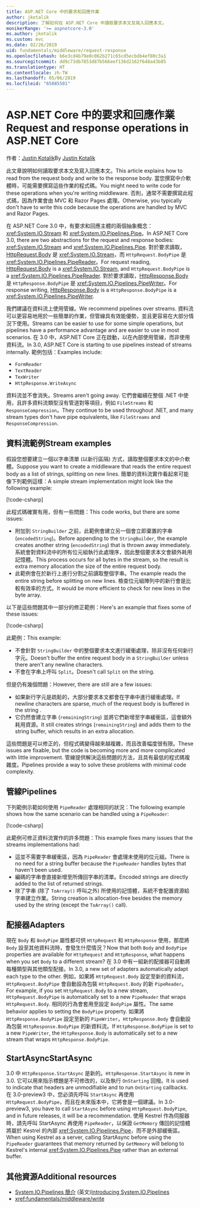```yaml
---
title: ASP.NET Core 中的要求和回應作業
author: jkotalik
description: 了解如何在 ASP.NET Core 中讀取要求本文及寫入回應本文。
monikerRange: '>= aspnetcore-3.0'
ms.author: jkotalik
ms.custom: mvc
ms.date: 02/26/2019
uid: fundamentals/middleware/request-response
ms.openlocfilehash: b6e3cd4b79e0c062b271c65cd5ecbdb4ef80c3a1
ms.sourcegitcommit: dd9c73db7853d87b566eef136d2162f648a43b85
ms.translationtype: HT
ms.contentlocale: zh-TW
ms.lasthandoff: 05/06/2019
ms.locfileid: "65085501"
---
```

# <a name="request-and-response-operations-in-aspnet-core"></a><span data-ttu-id="4e640-103">ASP.NET Core 中的要求和回應作業</span><span class="sxs-lookup"><span data-stu-id="4e640-103">Request and response operations in ASP.NET Core</span></span>

<span data-ttu-id="4e640-104">作者：[Justin Kotalik](https://github.com/jkotalik)</span><span class="sxs-lookup"><span data-stu-id="4e640-104">By [Justin Kotalik](https://github.com/jkotalik)</span></span>

<span data-ttu-id="4e640-105">此文章說明如何讀取要求本文及寫入回應本文。</span><span class="sxs-lookup"><span data-stu-id="4e640-105">This article explains how to read from the request body and write to the response body.</span></span> <span data-ttu-id="4e640-106">當您撰寫中介軟體時，可能需要撰寫這些作業的程式碼。</span><span class="sxs-lookup"><span data-stu-id="4e640-106">You might need to write code for these operations when you're writing middleware.</span></span> <span data-ttu-id="4e640-107">否則，通常不需要撰寫此程式碼，因為作業會由 MVC 和 Razor Pages 處理。</span><span class="sxs-lookup"><span data-stu-id="4e640-107">Otherwise, you typically don't have to write this code because the operations are handled by MVC and Razor Pages.</span></span>

<span data-ttu-id="4e640-108">在 ASP.NET Core 3.0 中，有要求和回應主體的兩個抽象概念：<xref:System.IO.Stream> 和 <xref:System.IO.Pipelines.Pipe>。</span><span class="sxs-lookup"><span data-stu-id="4e640-108">In ASP.NET Core 3.0, there are two abstractions for the request and response bodies: <xref:System.IO.Stream> and <xref:System.IO.Pipelines.Pipe>.</span></span> <span data-ttu-id="4e640-109">對於要求讀取，[HttpRequest.Body](xref:Microsoft.AspNetCore.Http.HttpRequest.Body) 是 <xref:System.IO.Stream>，而 `HttpRequest.BodyPipe` 是 <xref:System.IO.Pipelines.PipeReader>。</span><span class="sxs-lookup"><span data-stu-id="4e640-109">For request reading, [HttpRequest.Body](xref:Microsoft.AspNetCore.Http.HttpRequest.Body) is a <xref:System.IO.Stream>, and `HttpRequest.BodyPipe` is a <xref:System.IO.Pipelines.PipeReader>.</span></span> <span data-ttu-id="4e640-110">對於要求讀取，[HttpResponse.Body](xref:Microsoft.AspNetCore.Http.HttpResponse.Body) 是 `HttpResponse.BodyPipe` 是 <xref:System.IO.Pipelines.PipeWriter>。</span><span class="sxs-lookup"><span data-stu-id="4e640-110">For response writing, [HttpResponse.Body](xref:Microsoft.AspNetCore.Http.HttpResponse.Body) is a `HttpResponse.BodyPipe` is a <xref:System.IO.Pipelines.PipeWriter>.</span></span>

<span data-ttu-id="4e640-111">我們建議在資料流上使用管線。</span><span class="sxs-lookup"><span data-stu-id="4e640-111">We recommend pipelines over streams.</span></span> <span data-ttu-id="4e640-112">資料流可以更容易地用於一些簡單的作業，但管線具有效能優勢，並且更容易在大部分情況下使用。</span><span class="sxs-lookup"><span data-stu-id="4e640-112">Streams can be easier to use for some simple operations, but pipelines have a performance advantage and are easier to use in most scenarios.</span></span> <span data-ttu-id="4e640-113">在 3.0 中，ASP.NET Core 正在啟動，以在內部使用管線，而非使用資料流。</span><span class="sxs-lookup"><span data-stu-id="4e640-113">In 3.0, ASP.NET Core is starting to use pipelines instead of streams internally.</span></span> <span data-ttu-id="4e640-114">範例包括：</span><span class="sxs-lookup"><span data-stu-id="4e640-114">Examples include:</span></span>

- `FormReader`
- `TextReader`
- `TexWriter`
- `HttpResponse.WriteAsync`

<span data-ttu-id="4e640-115">資料流並不會消失。</span><span class="sxs-lookup"><span data-stu-id="4e640-115">Streams aren't going away.</span></span> <span data-ttu-id="4e640-116">它們會繼續在整個 .NET 中使用，且許多資料流類型沒有管道對等項目，例如 `FileStreams` 和 `ResponseCompression`。</span><span class="sxs-lookup"><span data-stu-id="4e640-116">They continue to be used throughout .NET, and many stream types don't have pipe equivalents, like `FileStreams` and `ResponseCompression`.</span></span>

## <a name="stream-examples"></a><span data-ttu-id="4e640-117">資料流範例</span><span class="sxs-lookup"><span data-stu-id="4e640-117">Stream examples</span></span>

<span data-ttu-id="4e640-118">假設您想要建立一個以字串清單 (以新行區隔) 方式，讀取整個要求本文的中介軟體。</span><span class="sxs-lookup"><span data-stu-id="4e640-118">Suppose you want to create a middleware that reads the entire request body as a list of strings, splitting on new lines.</span></span> <span data-ttu-id="4e640-119">簡單的資料流實作看起來可能像下列範例這樣：</span><span class="sxs-lookup"><span data-stu-id="4e640-119">A simple stream implementation might look like the following example:</span></span>

[!code-csharp[](request-response/samples/3.x/RequestResponseSample/Startup.cs?name=GetListOfStringsFromStream)]

<span data-ttu-id="4e640-120">此程式碼確實有用，但有一些問題：</span><span class="sxs-lookup"><span data-stu-id="4e640-120">This code works, but there are some issues:</span></span>

- <span data-ttu-id="4e640-121">附加到 `StringBuilder` 之前，此範例會建立另一個會立即棄置的字串 (`encodedString`)。</span><span class="sxs-lookup"><span data-stu-id="4e640-121">Before appending to the `StringBuilder`, the example creates another string (`encodedString`) that is thrown away immediately.</span></span> <span data-ttu-id="4e640-122">系統會對資料流中的所有位元組執行此處理序，因此整個要求本文會額外耗用記憶體。</span><span class="sxs-lookup"><span data-stu-id="4e640-122">This process occurs for all bytes in the stream, so the result is extra memory allocation the size of the entire request body.</span></span>
- <span data-ttu-id="4e640-123">此範例會在於新行上進行分割之前讀取整個字串。</span><span class="sxs-lookup"><span data-stu-id="4e640-123">The example reads the entire string before splitting on new lines.</span></span> <span data-ttu-id="4e640-124">檢查位元組陣列中的新行會是比較有效率的方式。</span><span class="sxs-lookup"><span data-stu-id="4e640-124">It would be more efficient to check for new lines in the byte array.</span></span>

<span data-ttu-id="4e640-125">以下是這些問題其中一部分的修正範例：</span><span class="sxs-lookup"><span data-stu-id="4e640-125">Here's an example that fixes some of these issues:</span></span>

[!code-csharp[](request-response/samples/3.x/RequestResponseSample/Startup.cs?name=GetListOfStringsFromStreamMoreEfficient)]

<span data-ttu-id="4e640-126">此範例：</span><span class="sxs-lookup"><span data-stu-id="4e640-126">This example:</span></span>

- <span data-ttu-id="4e640-127">不會針對 `StringBuilder` 中的整個要求本文進行緩衝處理，除非沒有任何新行字元。</span><span class="sxs-lookup"><span data-stu-id="4e640-127">Doesn't buffer the entire request body in a `StringBuilder` unless there aren't any newline characters.</span></span>
- <span data-ttu-id="4e640-128">不會在字串上呼叫 `Split`。</span><span class="sxs-lookup"><span data-stu-id="4e640-128">Doesn't call `Split` on the string.</span></span>

<span data-ttu-id="4e640-129">但是仍有幾個問題：</span><span class="sxs-lookup"><span data-stu-id="4e640-129">However, there are still are a few issues:</span></span>

- <span data-ttu-id="4e640-130">如果新行字元是疏鬆的，大部分要求本文都會在字串中進行緩衝處理。</span><span class="sxs-lookup"><span data-stu-id="4e640-130">If newline characters are sparse, much of the request body is buffered in the string .</span></span>
- <span data-ttu-id="4e640-131">它仍然會建立字串 (`remainingString`) 並將它們新增至字串緩衝區，這會額外耗用資源。</span><span class="sxs-lookup"><span data-stu-id="4e640-131">It still creates strings (`remainingString`) and adds them to the string buffer, which results in an extra allocation.</span></span>

<span data-ttu-id="4e640-132">這些問題是可以修正的，但程式碼變得越來越複雜，而且改善幅度很有限。</span><span class="sxs-lookup"><span data-stu-id="4e640-132">These issues are fixable, but the code is becoming more and more complicated with little improvement.</span></span> <span data-ttu-id="4e640-133">管線提供解決這些問題的方法，且具有最低的程式碼複雜度。</span><span class="sxs-lookup"><span data-stu-id="4e640-133">Pipelines provide a way to solve these problems with minimal code complexity.</span></span>

## <a name="pipelines"></a><span data-ttu-id="4e640-134">管線</span><span class="sxs-lookup"><span data-stu-id="4e640-134">Pipelines</span></span>

<span data-ttu-id="4e640-135">下列範例示範如何使用 `PipeReader` 處理相同的狀況：</span><span class="sxs-lookup"><span data-stu-id="4e640-135">The following example shows how the same scenario can be handled using a `PipeReader`:</span></span>

[!code-csharp[](request-response/samples/3.x/RequestResponseSample/Startup.cs?name=GetListOfStringFromPipe)]

<span data-ttu-id="4e640-136">此範例可修正資料流實作的許多問題：</span><span class="sxs-lookup"><span data-stu-id="4e640-136">This example fixes many issues that the streams implementations had:</span></span>

- <span data-ttu-id="4e640-137">這並不需要字串緩衝區，因為 `PipeReader` 會處理未使用的位元組。</span><span class="sxs-lookup"><span data-stu-id="4e640-137">There is no need for a string buffer because the `PipeReader` handles bytes that haven't been used.</span></span>
- <span data-ttu-id="4e640-138">編碼的字串會直接新增至所傳回字串的清單。</span><span class="sxs-lookup"><span data-stu-id="4e640-138">Encoded strings are directly added to the list of returned strings.</span></span>
- <span data-ttu-id="4e640-139">除了字串 (除了 `ToArray()` 呼叫之外) 所使用的記憶體，系統不會配置資源給字串建立作業。</span><span class="sxs-lookup"><span data-stu-id="4e640-139">String creation is allocation-free besides the memory used by the string (except the `ToArray()` call).</span></span>

## <a name="adapters"></a><span data-ttu-id="4e640-140">配接器</span><span class="sxs-lookup"><span data-stu-id="4e640-140">Adapters</span></span>

<span data-ttu-id="4e640-141">現在 `Body` 和 `BodyPipe` 屬性都可供 `HttpRequest` 和 `HttpResponse` 使用，那麼將 `Body` 設至其他資料流時，會發生什麼情況？</span><span class="sxs-lookup"><span data-stu-id="4e640-141">Now that both `Body` and `BodyPipe` properties are available for `HttpRequest` and `HttpResponse`, what happens when you set `Body` to a different stream?</span></span> <span data-ttu-id="4e640-142">在 3.0 中有一組新的配接器可自動將每種類型與其他類型配接。</span><span class="sxs-lookup"><span data-stu-id="4e640-142">In 3.0, a new set of adapters automatically adapt each type to the other.</span></span> <span data-ttu-id="4e640-143">例如，如果將 `HttpRequest.Body` 設定至新的資料流，`HttpRequest.BodyPipe` 會自動設為包裝 `HttpRequest.Body` 的新 `PipeReader`。</span><span class="sxs-lookup"><span data-stu-id="4e640-143">For example, if you set `HttpRequest.Body` to a new stream, `HttpRequest.BodyPipe` is automatically set to a new `PipeReader` that wraps `HttpRequest.Body`.</span></span> <span data-ttu-id="4e640-144">相同的行為會套用至設定 `BodyPipe` 屬性。</span><span class="sxs-lookup"><span data-stu-id="4e640-144">The same behavior applies to setting the `BodyPipe` property.</span></span> <span data-ttu-id="4e640-145">如果將 `HttpResponse.BodyPipe` 設定至新的 `PipeWriter`，`HttpResponse.Body` 會自動設為包裝 `HttpResponse.BodyPipe` 的新資料流。</span><span class="sxs-lookup"><span data-stu-id="4e640-145">If `HttpResponse.BodyPipe` is set to a new `PipeWriter`, the `HttpResponse.Body` is automatically set to a new stream that wraps `HttpResponse.BodyPipe`.</span></span>

## <a name="startasync"></a><span data-ttu-id="4e640-146">StartAsync</span><span class="sxs-lookup"><span data-stu-id="4e640-146">StartAsync</span></span>

<span data-ttu-id="4e640-147">3.0 中 `HttpResponse.StartAsync` 是新的。</span><span class="sxs-lookup"><span data-stu-id="4e640-147">`HttpResponse.StartAsync` is new in 3.0.</span></span> <span data-ttu-id="4e640-148">它可以用來指示標題是不可修改的，以及執行 `OnStarting` 回撥。</span><span class="sxs-lookup"><span data-stu-id="4e640-148">It is used to indicate that headers are unmodifiable and to run `OnStarting` callbacks.</span></span> <span data-ttu-id="4e640-149">在 3.0-preview3 中，您必須先呼叫 `StartAsync` 再使用 `HttpRequest.BodyPipe`，而且在未來版本中，它將會是一個建議。</span><span class="sxs-lookup"><span data-stu-id="4e640-149">In 3.0-preview3, you have to call `StartAsync` before using `HttpRequest.BodyPipe`, and in future releases, it will be a recommendation.</span></span> <span data-ttu-id="4e640-150">使用 Kestrel 作為伺服器時，請先呼叫 StartAsync 再使用 `PipeReader`，以保證 `GetMemory` 傳回的記憶體將屬於 Kestrel 的內部 <xref:System.IO.Pipelines.Pipe>，而不是外部緩衝區。</span><span class="sxs-lookup"><span data-stu-id="4e640-150">When using Kestrel as a server, calling StartAsync before using the `PipeReader` guarantees that memory returned by `GetMemory` will belong to Kestrel's internal <xref:System.IO.Pipelines.Pipe> rather than an external buffer.</span></span>

## <a name="additional-resources"></a><span data-ttu-id="4e640-151">其他資源</span><span class="sxs-lookup"><span data-stu-id="4e640-151">Additional resources</span></span>

- <span data-ttu-id="4e640-152">[System.IO.Pipelines 簡介](https://devblogs.microsoft.com/dotnet/system-io-pipelines-high-performance-io-in-net/) \(英文\)</span><span class="sxs-lookup"><span data-stu-id="4e640-152">[Introducing System.IO.Pipelines](https://devblogs.microsoft.com/dotnet/system-io-pipelines-high-performance-io-in-net/)</span></span>
- <xref:fundamentals/middleware/write>